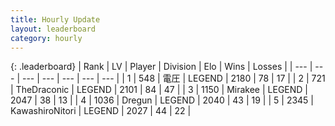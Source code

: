```yaml
---
title: Hourly Update
layout: leaderboard
category: hourly
---
```


{: .leaderboard}
| Rank | LV | Player | Division | Elo | Wins | Losses |
| --- | --- | --- | --- | --- | --- | --- |
| <span data-change="0">1</span> | 548 | <span title="ID: 407707">電圧</span> | LEGEND | <span data-change="5">2180</span> | <span data-change="1">78</span> | <span data-change="0">17</span> |
| <span data-change="0">2</span> | 721 | <span title="ID: 544310">TheDraconic</span> | LEGEND | <span data-change="-9">2101</span> | <span data-change="1">84</span> | <span data-change="1">47</span> |
| <span data-change="0">3</span> | 1150 | <span title="ID: 416373">Mirakee</span> | LEGEND | <span data-change="0">2047</span> | <span data-change="0">38</span> | <span data-change="0">13</span> |
| <span data-change="0">4</span> | 1036 | <span title="ID: 337810">Dregun</span> | LEGEND | <span data-change="0">2040</span> | <span data-change="0">43</span> | <span data-change="0">19</span> |
| <span data-change="0">5</span> | 2345 | <span title="ID: 164871">KawashiroNitori</span> | LEGEND | <span data-change="0">2027</span> | <span data-change="0">44</span> | <span data-change="0">22</span> |